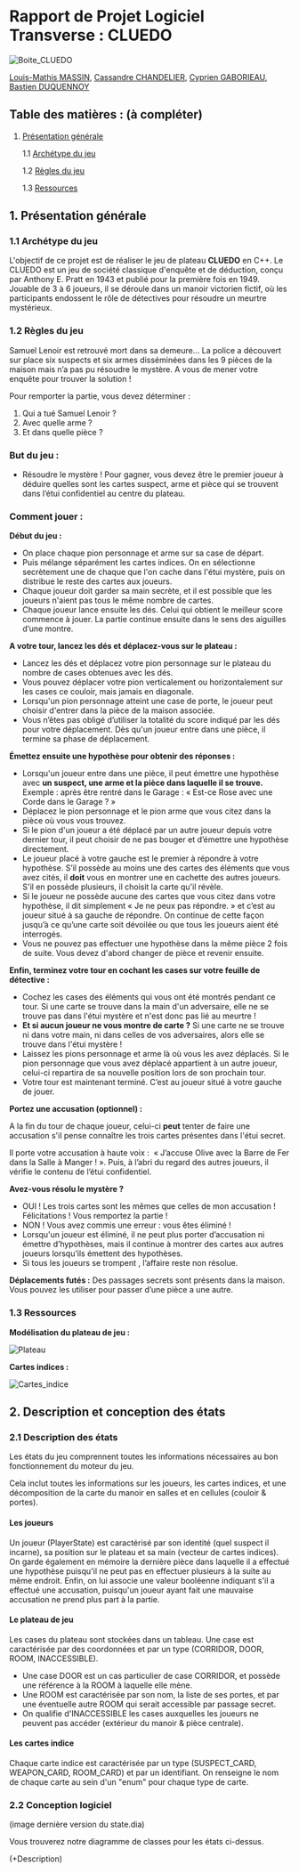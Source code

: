# Rapport de Projet Logiciel Transverse : CLUEDO

![Boite_CLUEDO](Images_rapport/boite_CLUEDO.png)

[Louis-Mathis MASSIN](https://github.com/lmmas), [Cassandre CHANDELIER](https://github.com/CassandreChandelier), [Cyprien GABORIEAU](https://github.com/Nyries), [Bastien DUQUENNOY](https://github.com/Bastoune9)

## Table des matières : (à compléter)
1. [Présentation générale](##présentation-générale)

   1.1 [Archétype du jeu](###archétype-du-jeu)

   1.2 [Règles du jeu](###règles-du-jeu)

   1.3 [Ressources](###ressources)


## 1. Présentation générale

### 1.1 Archétype du jeu
L'objectif de ce projet est de réaliser le jeu de plateau **CLUEDO** en C++.
Le CLUEDO est un jeu de société classique d'enquête et de déduction, conçu par Anthony E. Pratt en 1943 et publié pour la première fois en 1949.
Jouable de 3 à 6 joueurs, il se déroule dans un manoir victorien fictif, où les participants endossent le rôle de détectives pour résoudre un meurtre mystérieux.

### 1.2 Règles du jeu
Samuel Lenoir est retrouvé mort dans sa demeure… La police a découvert sur place six suspects et six armes disséminées dans les 9 pièces de la maison mais n’a pas pu résoudre le mystère. A vous de mener votre enquête pour trouver la solution !

Pour remporter la partie, vous devez déterminer :
1. Qui a tué Samuel Lenoir ?
2. Avec quelle arme ?
3. Et dans quelle pièce ?

### But du jeu :

- Résoudre le mystère ! Pour gagner, vous devez être le premier joueur à déduire quelles sont les cartes suspect, arme et pièce qui se trouvent dans l’étui confidentiel au centre du plateau.

### Comment jouer :

**Début du jeu :**

- On place chaque pion personnage et arme sur sa case de départ.
- Puis mélange séparément les cartes indices. On en sélectionne secrètement une de chaque que l'on cache dans l'étui mystère, puis on distribue le reste des cartes aux joueurs.
- Chaque joueur doit garder sa main secrète, et il est possible que les joueurs n'aient pas tous le même nombre de cartes.
- Chaque joueur lance ensuite les dés. Celui qui obtient le meilleur score commence à jouer. La partie continue ensuite dans le sens des aiguilles d’une montre.

**A votre tour, lancez les dés et déplacez-vous sur le plateau :**
- Lancez les dés et déplacez votre pion personnage sur le plateau du nombre de cases obtenues avec les dés. 
- Vous pouvez déplacer votre pion verticalement ou horizontalement sur les cases ce couloir, mais jamais en diagonale.
- Lorsqu'un pion personnage atteint une case de porte, le joueur peut choisir d'entrer dans la pièce de la maison associée.
- Vous n’êtes pas obligé d’utiliser la totalité du score indiqué par les dés pour votre déplacement. Dès qu'un joueur entre dans une pièce, il termine sa phase de déplacement.

**Émettez ensuite une hypothèse pour obtenir des réponses :**
- Lorsqu'un joueur entre dans une pièce, il peut émettre une hypothèse avec **un suspect, une arme et la pièce dans laquelle il se trouve.**
  Exemple : après être rentré dans le Garage : « Est-ce Rose avec une Corde dans le Garage ? »
- Déplacez le pion personnage et le pion arme que vous citez dans la pièce où vous vous trouvez.
- Si le pion d'un joueur a été déplacé par un autre joueur depuis votre dernier tour, il peut choisir de ne pas bouger et d’émettre une hypothèse directement.
- Le joueur placé à votre gauche est le premier à répondre à votre hypothèse. S’il possède au moins une des cartes des éléments que vous avez cités, il **doit** vous en montrer une en cachette des autres joueurs. S'il en possède plusieurs, il choisit la carte qu'il révèle.
- Si le joueur ne possède aucune des cartes que vous citez dans votre hypothèse, il dit simplement « Je ne peux pas répondre. » et c’est au joueur situé à sa gauche de répondre. On continue de cette façon jusqu’à ce qu’une carte soit dévoilée ou que tous les joueurs aient été interrogés.
- Vous ne pouvez pas effectuer une hypothèse dans la même pièce 2 fois de suite. Vous devez d'abord changer de pièce et revenir ensuite.

**Enfin, terminez votre tour en cochant les cases sur votre feuille de détective :**
- Cochez les cases des éléments qui vous ont été montrés pendant ce tour. Si une carte se trouve dans la main d'un adversaire, elle ne se trouve pas dans l'étui mystère et n'est donc pas lié au meurtre !
- **Et si aucun joueur ne vous montre de carte ?** Si une carte ne se trouve ni dans votre main, ni dans celles de vos adversaires, alors elle se trouve dans l'étui mystère ! 
- Laissez les pions personnage et arme là où vous les avez déplacés. Si le pion personnage que vous avez déplacé appartient à un autre joueur, celui-ci repartira de sa nouvelle position lors de son prochain tour.
- Votre tour est maintenant terminé. C’est au joueur situé à votre gauche de jouer.

**Portez une accusation (optionnel) :**

A la fin du tour de chaque joueur, celui-ci **peut** tenter de faire une accusation s'il pense connaître les trois cartes présentes dans l'étui secret.

Il porte votre accusation à haute voix :  « J’accuse Olive avec la Barre de Fer dans la Salle à Manger ! ». Puis, à l’abri du regard des autres joueurs, il vérifie le contenu de l’étui confidentiel.

**Avez-vous résolu le mystère ?**

- OUI ! Les trois cartes sont les mêmes que celles de mon accusation !
Félicitations ! Vous remportez la partie !
- NON ! Vous avez commis une erreur : vous êtes éliminé !
- Lorsqu'un joueur est éliminé, il ne peut plus porter d’accusation ni émettre d’hypothèses, mais il continue à montrer des cartes aux autres joueurs lorsqu’ils émettent des hypothèses.
- Si tous les joueurs se trompent , l’affaire reste non résolue.

**Déplacements futés :**
Des passages secrets sont présents dans la maison. Vous pouvez les utiliser pour passer d’une pièce a une autre.


### 1.3 Ressources

**Modélisation du plateau de jeu :**

![Plateau](../ressources/maison_map.png)

**Cartes indices :**

![Cartes_indice](../ressources/allcards/ensemble_cartes.png)

## 2. Description et conception des états

### 2.1 Description des états
Les états du jeu comprennent toutes les informations nécessaires au bon fonctionnement du moteur du jeu.

Cela inclut toutes les informations sur les joueurs, les cartes indices, et une décomposition de la carte du manoir en salles et en cellules (couloir & portes).

#### Les joueurs
Un joueur (PlayerState) est caractérisé par son identité (quel suspect il incarne), sa position sur le plateau et sa main (vecteur de cartes indices).
On garde également en mémoire la dernière pièce dans laquelle il a effectué une hypothèse puisqu'il ne peut pas en effectuer plusieurs à la suite au même endroit.
Enfin, on lui associe une valeur booléenne indiquant s'il a effectué une accusation, puisqu'un joueur ayant fait une mauvaise accusation ne prend plus part à la partie.

#### Le plateau de jeu
Les cases du plateau sont stockées dans un tableau.
Une case est caractérisée par des coordonnées et par un type (CORRIDOR, DOOR, ROOM, INACCESSIBLE).
- Une case DOOR est un cas particulier de case CORRIDOR, et possède une référence à la ROOM à laquelle elle mène.
- Une ROOM est caractérisée par son nom, la liste de ses portes, et par une éventuelle autre ROOM qui serait accessible par passage secret.
- On qualifie d'INACCESSIBLE les cases auxquelles les joueurs ne peuvent pas accéder (extérieur du manoir & pièce centrale).

#### Les cartes indice
Chaque carte indice est caractérisée par un type (SUSPECT_CARD, WEAPON_CARD, ROOM_CARD) et par un identifiant.
On renseigne le nom de chaque carte au sein d'un "enum" pour chaque type de carte.

### 2.2 Conception logiciel

(image dernière version du state.dia)

Vous trouverez notre diagramme de classes pour les états ci-dessus.

(+Description)

